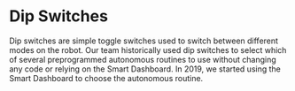 # Dip Switches

Dip switches are simple toggle switches used to switch between different modes on the robot. Our team historically used dip switches to select which of several preprogrammed autonomous routines to use without changing any code or relying on the Smart Dashboard. In 2019, we started using the Smart Dashboard to choose the autonomous routine.
